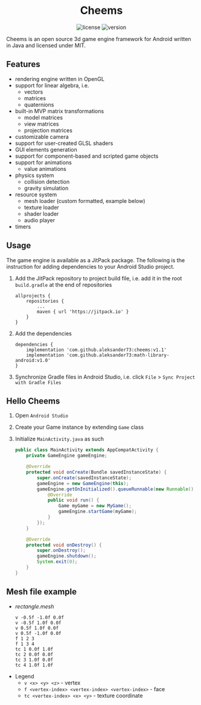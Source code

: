 <h1 align="center">Cheems</h1>
<p align="center">
	<img src="https://img.shields.io/badge/license-MIT-blue.svg?style=flat-square" alt="license">
	<img src="https://img.shields.io/github/tag/aleksander73/cheems.svg?label=version&style=flat-square" alt="version">
</p>

Cheems is an open source 3d game engine framework for Android written in Java and licensed under MIT.

## Features
* rendering engine written in OpenGL
* support for linear algebra, i.e.
  * vectors
  * matrices
  * quaternions
* built-in MVP matrix transformations
  * model matrices
  * view matrices
  * projection matrices
* customizable camera
* support for user-created GLSL shaders
* GUI elements generation
* support for component-based and scripted game objects
* support for animations
  * value animations
* physics system
  * collision detection
  * gravity simulation
* resource system
  * mesh loader (custom formatted, example below)
  * texture loader
  * shader loader
  * audio player
* timers

## Usage
The game engine is available as a JitPack package. The following is the instruction for adding dependencies to your Android Studio project.

1. Add the JitPack repository to project build file, i.e. add it in the root `build.gradle` at the end of repositories
    ```
    allprojects {
        repositories {
            ...
            maven { url 'https://jitpack.io' }
        }
    }
    ```
2. Add the dependencies
    ```
    dependencies {
        implementation 'com.github.aleksander73:cheems:v1.1'
        implementation 'com.github.aleksander73:math-library-android:v1.0'
    }
    ```

3. Synchronize Gradle files in Android Studio, i.e. click `File` > `Sync Project with Gradle Files`

## Hello Cheems

1. Open `Android Studio`
2. Create your Game instance by extending `Game` class
3. Initialize `MainActivity.java` as such

    ```java
    public class MainActivity extends AppCompatActivity {
        private GameEngine gameEngine;

        @Override
        protected void onCreate(Bundle savedInstanceState) {
            super.onCreate(savedInstanceState);
            gameEngine = new GameEngine(this);
            gameEngine.getOnInitialized().queueRunnable(new Runnable() {
                @Override
                public void run() {
                    Game myGame = new MyGame();
                    gameEngine.startGame(myGame);
                }
            });
        }

        @Override
        protected void onDestroy() {
            super.onDestroy();
            gameEngine.shutdown();
            System.exit(0);
        }
    }
    ```

## Mesh file example

* *rectangle.mesh*
  ```
  v -0.5f -1.0f 0.0f
  v -0.5f 1.0f 0.0f
  v 0.5f 1.0f 0.0f
  v 0.5f -1.0f 0.0f
  f 1 2 3
  f 1 3 4
  tc 1 0.0f 1.0f
  tc 2 0.0f 0.0f
  tc 3 1.0f 0.0f
  tc 4 1.0f 1.0f
  ```
* Legend
  * `v <x> <y> <z>` - vertex
  * `f <vertex-index> <vertex-index> <vertex-index>` - face
  * `tc <vertex-index> <x> <y>` - texture coordinate
